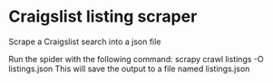 # Craigslist listing scraper

Scrape a Craigslist search into a json file

Run the spider with the following command: 
scrapy crawl listings -O listings.json
This will save the output to a file named listings.json